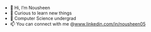 - 👋 Hi, I’m Nousheen
- 👀 Curious to learn new things
- 🌱 Computer Science undergrad
- 📫 You can connect with me @www.linkedin.com/in/nousheen05


<!---
nousheen05/nousheen05 is a ✨ special ✨ repository because its `README.md` (this file) appears on your GitHub profile.
You can click the Preview link to take a look at your changes.
--->
